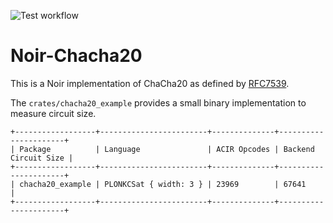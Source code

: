 ![Test workflow](https://github.com/sleepingshell/noir-chacha20/actions/workflows/ci.yaml/badge.svg)
# Noir-Chacha20

This is a Noir implementation of ChaCha20 as defined by [RFC7539](https://www.rfc-editor.org/rfc/rfc7539).

The `crates/chacha20_example` provides a small binary implementation to measure circuit size.
```
+------------------+------------------------+--------------+----------------------+
| Package          | Language               | ACIR Opcodes | Backend Circuit Size |
+------------------+------------------------+--------------+----------------------+
| chacha20_example | PLONKCSat { width: 3 } | 23969        | 67641                |
+------------------+------------------------+--------------+----------------------+
```